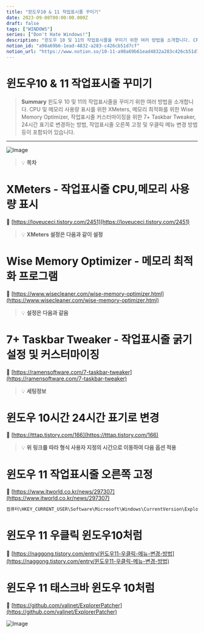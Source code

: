 ```yaml
---
title: "윈도우10 & 11 작업표시줄 꾸미기"
date: 2023-09-08T00:00:00.000Z
draft: false
tags: ["WINDOWS"]
series: ["Don't Hate Windows!"]
description: "윈도우 10 및 11의 작업표시줄을 꾸미기 위한 여러 방법을 소개합니다. CPU 및 메모리 사용량 표시를 위한 XMeters, 메모리 최적화를 위한 Wise Memory Optimizer, 작업표시줄 커스터마이징을 위한 7+ Taskbar Tweaker, 24시간 표기로 변경하는 방법, 작업표시줄 오른쪽 고정 및 우클릭 메뉴 변경 방법 등이 포함되어 있습니다."
notion_id: "a98a69b6-1ead-4832-a283-c426cb51d7cf"
notion_url: "https://www.notion.so/10-11-a98a69b61ead4832a283c426cb51d7cf"
---
```


# 윈도우10 & 11 작업표시줄 꾸미기

> **Summary**
> 윈도우 10 및 11의 작업표시줄을 꾸미기 위한 여러 방법을 소개합니다. CPU 및 메모리 사용량 표시를 위한 XMeters, 메모리 최적화를 위한 Wise Memory Optimizer, 작업표시줄 커스터마이징을 위한 7+ Taskbar Tweaker, 24시간 표기로 변경하는 방법, 작업표시줄 오른쪽 고정 및 우클릭 메뉴 변경 방법 등이 포함되어 있습니다.

---

![Image](https://prod-files-secure.s3.us-west-2.amazonaws.com/09ccd4d5-876c-4bba-bbdf-cc77a0a11257/e63b5c3c-a9fb-445a-9006-54bc65aa710f/Untitled.png?X-Amz-Algorithm=AWS4-HMAC-SHA256&X-Amz-Content-Sha256=UNSIGNED-PAYLOAD&X-Amz-Credential=ASIAZI2LB4665GDL4J2X%2F20250724%2Fus-west-2%2Fs3%2Faws4_request&X-Amz-Date=20250724T083740Z&X-Amz-Expires=3600&X-Amz-Security-Token=IQoJb3JpZ2luX2VjEAAaCXVzLXdlc3QtMiJHMEUCIEoIU7EJSEKzsa4Ea%2F%2BR4q0yf0xR3%2F8A1eJ7%2FJ4SywjhAiEAnFxVaP5jwX4KpqliRl8cUTlf%2BXxJs5siyaoouYFRHy8q%2FwMIKRAAGgw2Mzc0MjMxODM4MDUiDPq%2FT7VjGE%2BoDSEJiircAxYoA5lx96eli1GJV3NMM4SU3N31S3%2BgVMZmRYEc6S189L07RtK6%2BfjTp7abZbcyWIvG%2FxXHVgFxCX7%2Bt3s9uXo1S8jCBXVOq8wPBGfFYc6pLmHG3OlZW327%2FnwOevU%2BM9Tb26e2gCNkvH60y3oetlgFWw1qu%2BBwuAa2yihg%2F8SQDswZ669P87zddBN%2BQjVoTELZ1CnHDYuHY7OSax23Tg9Vz2afIw0KOIPnl98TskMvjNK54QSaukWppiV%2FXs8Jhb1t1i2IFoY5jjEzgzePFwGG0%2FPSvPUC8qkoZc%2FVV4jcQaAW4UMomJubaW4LIpWD1PU0CndSPhMdyO23RqIcYn8hQRF7QRU6uWryml%2F8T7ajGc4EmPZ2oUqVgqinKOL%2FuDR4jTSI3IJWY0wrasQHTAo7%2BkjuWDXS9iCz8HKYnBAqUc6N0L3haKkQa3%2F%2B7l%2FY1vUooMHf2G76a9EKgnKAHkBjmL5i1D3hg%2FGOJFB7pbljr3IjT2A4w0RywnwMxudQODdZbdqIqzcIpYaN1o248M6%2BVI1UxDRskhD9Mpty6JYTayZf4mokJDxLF3HFLUXMq6N66WNas8trZAK5kDjVv8FQLGDgm%2B3SHSQn1oOQxVT8XBu0NMDZYxLNKAm6MJXPh8QGOqUBcYOdTctmS6y2b6mQyeflW4JivOdZmiu1mRK9qf7hQ98OmrsMpaVPgGQlIx67Ut7AQBxzmgr7qljGhJvJDU1xA%2BkFBPrmEq1Iz62w6W7QZ922CTZ26l4I9mstcj4%2BKAx8mkGSAbZo%2BctIY4nOhNbVsBWaWSTRFP972453Cl4SGlyKgHEWumvPiwCboLMiR64M1bbTW%2Bq5yFJtWpc2oWDv%2FdI1IIsY&X-Amz-Signature=f32b7c75a9c8f7e3a8ceb65c1d3cf320036c9239aa6e7e2e58c2b4dd5bff4c6a&X-Amz-SignedHeaders=host&x-amz-checksum-mode=ENABLED&x-id=GetObject)

> 💡 **목차**

# XMeters - 작업표시줄 CPU,메모리 사용량 표시

🔗 [https://loveuceci.tistory.com/2451](https://loveuceci.tistory.com/2451)

> 💡 **XMeters 설정은 다음과 같이 설정**

# Wise Memory Optimizer - 메모리 최적화 프로그램

🔗 [https://www.wisecleaner.com/wise-memory-optimizer.html](https://www.wisecleaner.com/wise-memory-optimizer.html)

> 💡 **설정은 다음과 같음**


# **7+ Taskbar Tweaker - 작업표시줄 굵기 설정 및 커스터마이징**

🔗 [https://ramensoftware.com/7-taskbar-tweaker](https://ramensoftware.com/7-taskbar-tweaker)

> 💡 **세팅정보**

# 윈도우 10시간 24시간 표기로 변경

🔗 [https://tttap.tistory.com/166](https://tttap.tistory.com/166)

> 💡 **위 링크를 따라 형식 사용자 지정의 시간으로 이동하여 다음 옵션 적용**



# 윈도우 11 작업표시줄 오른쪽 고정

🔗 [https://www.itworld.co.kr/news/297307](https://www.itworld.co.kr/news/297307)

```javascript
컴퓨터\HKEY_CURRENT_USER\Software\Microsoft\Windows\CurrentVersion\Explorer\StuckRects3
```


# 윈도우 11 우클릭 윈도우10처럼

🔗 [https://naggong.tistory.com/entry/윈도우11-우클릭-메뉴-변경-방법](https://naggong.tistory.com/entry/윈도우11-우클릭-메뉴-변경-방법)


# 윈도우 11 태스크바 윈도우 10처럼

🔗 [https://github.com/valinet/ExplorerPatcher](https://github.com/valinet/ExplorerPatcher)

![Image](https://prod-files-secure.s3.us-west-2.amazonaws.com/09ccd4d5-876c-4bba-bbdf-cc77a0a11257/c4ea689e-876d-4e5c-b515-de596fe399dc/Untitled.png?X-Amz-Algorithm=AWS4-HMAC-SHA256&X-Amz-Content-Sha256=UNSIGNED-PAYLOAD&X-Amz-Credential=ASIAZI2LB4665GDL4J2X%2F20250724%2Fus-west-2%2Fs3%2Faws4_request&X-Amz-Date=20250724T083740Z&X-Amz-Expires=3600&X-Amz-Security-Token=IQoJb3JpZ2luX2VjEAAaCXVzLXdlc3QtMiJHMEUCIEoIU7EJSEKzsa4Ea%2F%2BR4q0yf0xR3%2F8A1eJ7%2FJ4SywjhAiEAnFxVaP5jwX4KpqliRl8cUTlf%2BXxJs5siyaoouYFRHy8q%2FwMIKRAAGgw2Mzc0MjMxODM4MDUiDPq%2FT7VjGE%2BoDSEJiircAxYoA5lx96eli1GJV3NMM4SU3N31S3%2BgVMZmRYEc6S189L07RtK6%2BfjTp7abZbcyWIvG%2FxXHVgFxCX7%2Bt3s9uXo1S8jCBXVOq8wPBGfFYc6pLmHG3OlZW327%2FnwOevU%2BM9Tb26e2gCNkvH60y3oetlgFWw1qu%2BBwuAa2yihg%2F8SQDswZ669P87zddBN%2BQjVoTELZ1CnHDYuHY7OSax23Tg9Vz2afIw0KOIPnl98TskMvjNK54QSaukWppiV%2FXs8Jhb1t1i2IFoY5jjEzgzePFwGG0%2FPSvPUC8qkoZc%2FVV4jcQaAW4UMomJubaW4LIpWD1PU0CndSPhMdyO23RqIcYn8hQRF7QRU6uWryml%2F8T7ajGc4EmPZ2oUqVgqinKOL%2FuDR4jTSI3IJWY0wrasQHTAo7%2BkjuWDXS9iCz8HKYnBAqUc6N0L3haKkQa3%2F%2B7l%2FY1vUooMHf2G76a9EKgnKAHkBjmL5i1D3hg%2FGOJFB7pbljr3IjT2A4w0RywnwMxudQODdZbdqIqzcIpYaN1o248M6%2BVI1UxDRskhD9Mpty6JYTayZf4mokJDxLF3HFLUXMq6N66WNas8trZAK5kDjVv8FQLGDgm%2B3SHSQn1oOQxVT8XBu0NMDZYxLNKAm6MJXPh8QGOqUBcYOdTctmS6y2b6mQyeflW4JivOdZmiu1mRK9qf7hQ98OmrsMpaVPgGQlIx67Ut7AQBxzmgr7qljGhJvJDU1xA%2BkFBPrmEq1Iz62w6W7QZ922CTZ26l4I9mstcj4%2BKAx8mkGSAbZo%2BctIY4nOhNbVsBWaWSTRFP972453Cl4SGlyKgHEWumvPiwCboLMiR64M1bbTW%2Bq5yFJtWpc2oWDv%2FdI1IIsY&X-Amz-Signature=f8ff26e4d45df4fea3169503138968735f11a1599a9bc1d1df54556d7aea9911&X-Amz-SignedHeaders=host&x-amz-checksum-mode=ENABLED&x-id=GetObject)

